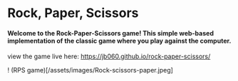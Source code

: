 # Rock, Paper, Scissors
#### Welcome to the Rock-Paper-Scissors game! This simple web-based implementation of the classic game where you play against the computer.
view the game live here: https://jb060.github.io/rock-paper-scissors/

! (RPS game)[/assets/images/Rock-scissors-paper.jpeg]
